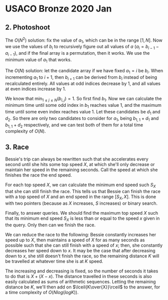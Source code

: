 # USACO Bronze 2020 Jan

## 2. Photoshoot
The $O(N^2)$ solution: fix the value of $a_1$, which can be in the range $[1,N]$. Now we use the values of $b_i$ to recursively figure out all values of $a$ ($a_i=b_{i-1}-a_{i-1}$), and if the final array is a permutation, then it works. We use the minimum value of $a_1$ that works.

The $O(N)$ solution: let the candidate array if we have fixed $a_1=i$ be $b_i$. When incrementing $a_1$ to $i+1$, then $b_{i+1}$ can be derived from $b_i$ instead of being recalculated entirely. All values at odd indices decrease by $1$, and all values at even indices increase by $1$.

We know that $\min_{1\le{j}\le{N}}(b_{i,j})=1$. So first find $b_1$. Now we can calculate the minimum time until some odd index in $b_1$ reaches value $1$, and the maximum time until some even index reaches value $1$. Let these candidates be $d_1$ and $d_2$. So there are only two candidates to consider for $a_1$, being $b_{1,1}+d_1$ and $b_{1,1}+d_2$ respectively, and we can test both of them for a total time complexity of $O(N)$.

## 3. Race
Bessie's trip can always be rewritten such that she accelerates every second until she hits some top speed $X$, at which she'll only decrease or maintain her speed in the remaining seconds. Call the speed at which she finishes the race the end speed.

For each top speed $X$, we can calculate the minimum end speed such $S_X$ that she can still finish the race. This tells us that Bessie can finish the race with a top speed of $X$ and an end speed in the range $[S_X,X]$. This is done with two pointers (because as $X$ increases, $S$ increases) or binary search.

Finally, to answer queries. We should find the maximum top speed $X$ such that its minimum end speed $S_X$ is less than or equal to the speed $x$ given in the query. Only then can we finish the race.

We can reduce the race to the following: Bessie constantly increases her speed up to $X$, then maintains a speed of $X$ for as many seconds as possible such that she can still finish with a speed of $x$; then, she constantly decreases her speed down to $x$. It may be the case that after decreasing down to $x$, she still doesn't finish the race, so the remaining distance $K$ will be travelled at whatever time she is at $K$ speed.

The increasing and decreasing is fixed, so the number of seconds it takes to do that is $X+(X-x)$. The distance travelled in these seconds is also easily calculated as sums of arithmetic sequences. Letting the remaining distance be $K$, we'll then add on $\lceil{K\over{X}}\rceil$ to the answer, for a time complexity of $O(Nlog(logK))$.